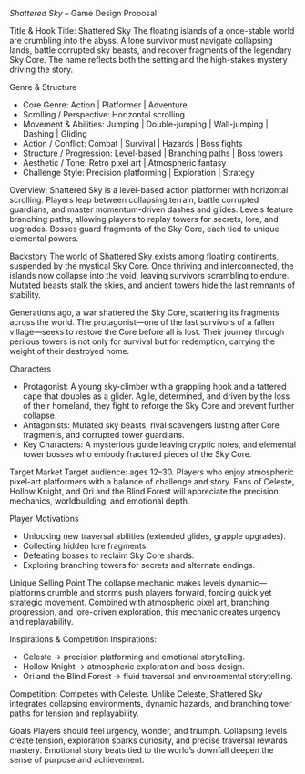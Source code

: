 *Shattered Sky* – Game Design Proposal

Title & Hook
Title: Shattered Sky
The floating islands of a once-stable world are crumbling into the abyss. A lone survivor must navigate collapsing lands, battle corrupted sky beasts, and recover fragments of the legendary Sky Core. The name reflects both the setting and the high-stakes mystery driving the story.

Genre & Structure

* Core Genre: Action | Platformer | Adventure
* Scrolling / Perspective: Horizontal scrolling
* Movement & Abilities: Jumping | Double-jumping | Wall-jumping | Dashing | Gliding
* Action / Conflict: Combat | Survival | Hazards | Boss fights
* Structure / Progression: Level-based | Branching paths | Boss towers
* Aesthetic / Tone: Retro pixel art | Atmospheric fantasy
* Challenge Style: Precision platforming | Exploration | Strategy

Overview:
Shattered Sky is a level-based action platformer with horizontal scrolling. Players leap between collapsing terrain, battle corrupted guardians, and master momentum-driven dashes and glides. Levels feature branching paths, allowing players to replay towers for secrets, lore, and upgrades. Bosses guard fragments of the Sky Core, each tied to unique elemental powers.

Backstory
The world of Shattered Sky exists among floating continents, suspended by the mystical Sky Core. Once thriving and interconnected, the islands now collapse into the void, leaving survivors scrambling to endure. Mutated beasts stalk the skies, and ancient towers hide the last remnants of stability.

Generations ago, a war shattered the Sky Core, scattering its fragments across the world. The protagonist—one of the last survivors of a fallen village—seeks to restore the Core before all is lost. Their journey through perilous towers is not only for survival but for redemption, carrying the weight of their destroyed home.

Characters

* Protagonist: A young sky-climber with a grappling hook and a tattered cape that doubles as a glider. Agile, determined, and driven by the loss of their homeland, they fight to reforge the Sky Core and prevent further collapse.
* Antagonists: Mutated sky beasts, rival scavengers lusting after Core fragments, and corrupted tower guardians.
* Key Characters: A mysterious guide leaving cryptic notes, and elemental tower bosses who embody fractured pieces of the Sky Core.

Target Market
Target audience: ages 12–30.
Players who enjoy atmospheric pixel-art platformers with a balance of challenge and story. Fans of Celeste, Hollow Knight, and Ori and the Blind Forest will appreciate the precision mechanics, worldbuilding, and emotional depth.

Player Motivations

* Unlocking new traversal abilities (extended glides, grapple upgrades).
* Collecting hidden lore fragments.
* Defeating bosses to reclaim Sky Core shards.
* Exploring branching towers for secrets and alternate endings.

Unique Selling Point
The collapse mechanic makes levels dynamic—platforms crumble and storms push players forward, forcing quick yet strategic movement. Combined with atmospheric pixel art, branching progression, and lore-driven exploration, this mechanic creates urgency and replayability.

Inspirations & Competition
Inspirations:

* Celeste → precision platforming and emotional storytelling.
* Hollow Knight → atmospheric exploration and boss design.
* Ori and the Blind Forest → fluid traversal and environmental storytelling.

Competition: Competes with Celeste. Unlike Celeste, Shattered Sky integrates collapsing environments, dynamic hazards, and branching tower paths for tension and replayability.

Goals
Players should feel urgency, wonder, and triumph. Collapsing levels create tension, exploration sparks curiosity, and precise traversal rewards mastery. Emotional story beats tied to the world’s downfall deepen the sense of purpose and achievement.
